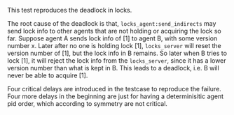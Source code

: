 This test reproduces the deadlock in locks.

The root cause of the deadlock is that, `locks_agent:send_indirects` may send lock info to other agents that are not holding or acquiring the lock so far.
Suppose agent A sends lock info of [1] to agent B, with some version number x.
Later after no one is holding lock [1], `locks_server` will reset the version number of [1], but the lock info in B remains.
So later when B tries to lock [1], it will reject the lock info from the `locks_server`, since it has a lower version number than what is kept in B.
This leads to a deadlock, i.e. B will never be able to acquire [1].

Four critical delays are introduced in the testcase to reproduce the failure.
Four more delays in the beginning are just for having a determinisitic agent pid order, which according to symmetry are not critical.
